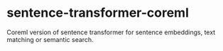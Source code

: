 # sentence-transformer-coreml
Coreml version of sentence transformer for sentence embeddings, text matching or semantic search.
